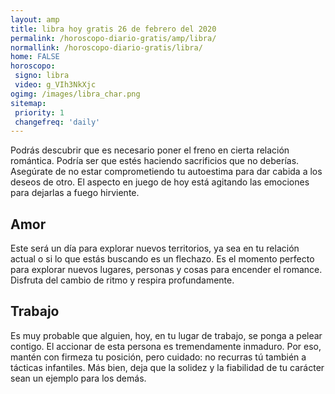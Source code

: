 ```yaml
---
layout: amp
title: libra hoy gratis 26 de febrero del 2020 
permalink: /horoscopo-diario-gratis/amp/libra/
normallink: /horoscopo-diario-gratis/libra/
home: FALSE
horoscopo:
 signo: libra
 video: g_VIh3NkXjc
ogimg: /images/libra_char.png
sitemap:
 priority: 1
 changefreq: 'daily'
---
```



Podrás descubrir que es necesario poner el freno en cierta relación romántica. Podría ser que estés haciendo sacrificios que no deberías. Asegúrate de no estar comprometiendo tu autoestima para dar cabida a los deseos de otro. El aspecto en juego de hoy está agitando las emociones para dejarlas a fuego hirviente.

## Amor

Este será un día para explorar nuevos territorios, ya sea en tu relación actual o si lo que estás buscando es un flechazo. Es el momento perfecto para explorar nuevos lugares, personas y cosas para encender el romance. Disfruta del cambio de ritmo y respira profundamente.

## Trabajo

Es muy probable que alguien, hoy, en tu lugar de trabajo, se ponga a pelear contigo. El accionar de esta persona es tremendamente inmaduro. Por eso, mantén con firmeza tu posición, pero cuidado: no recurras tú también a tácticas infantiles. Más bien, deja que la solidez y la fiabilidad de tu carácter sean un ejemplo para los demás.